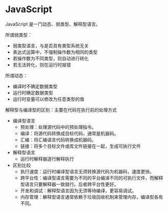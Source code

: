 # JavaScript

JavaScript 是一门动态、弱类型、解释型语言。

所谓弱类型：

- 弱类型语言，与是否具有类型系统无关
- 表达式运算中，不强制操作数为相同的类型
- 若操作数为不同类型，则自动进行转化
- 若无法转化，则在运行时报错

所谓动态：

- 编译时不确定数据类型
- 运行时确定数据类型
- 运行时变量可以修改为任意类型的值

解释型与编译型的区别：主要在代码在执行前的处理方式

- 编译型语言
  - 预处理：处理源代码中的预处理指令。
  - 编译：将源代码转换成目标代码，通常是机器码。
  - 汇编：将汇编语言代码转换成机器码。
  - 链接：将多个目标文件或库文件链接在一起，生成可执行文件
- 解释型语言
  - 运行时解释器逐行解释执行
- 区别比较
  - 执行速度：运行时编译型语言无须转换源代码为机器码，速度更快。
  - 跨平台性：编译型语言需要为不同的平台编译不同的可执行文件，而解释型语言只要解释器一致就行。后者跨平台性更好。
  - 开发和调试：解释型语言因为无须等待编译，更容易调试。
  - 内存管理：解释型语言通常依赖于垃圾回收机制来管理内存，编译型各有不同。
